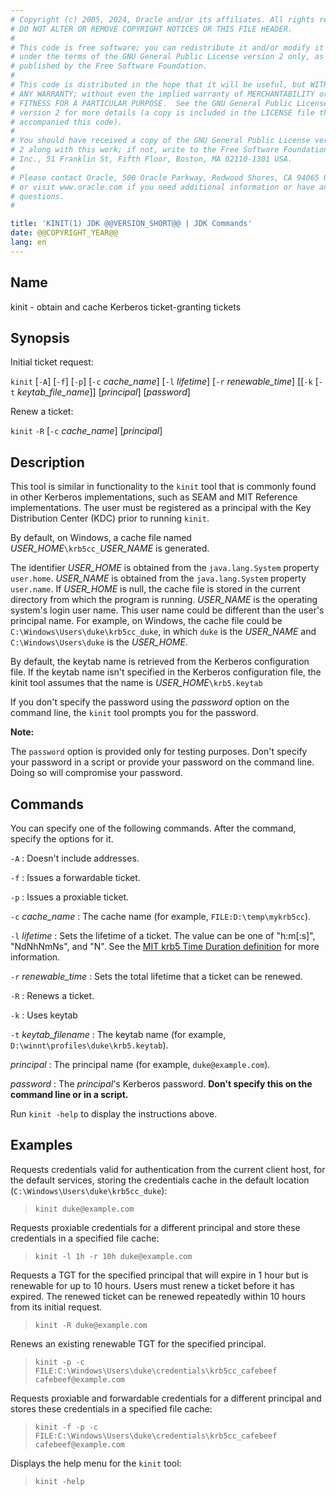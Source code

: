 ```yaml
---
# Copyright (c) 2005, 2024, Oracle and/or its affiliates. All rights reserved.
# DO NOT ALTER OR REMOVE COPYRIGHT NOTICES OR THIS FILE HEADER.
#
# This code is free software; you can redistribute it and/or modify it
# under the terms of the GNU General Public License version 2 only, as
# published by the Free Software Foundation.
#
# This code is distributed in the hope that it will be useful, but WITHOUT
# ANY WARRANTY; without even the implied warranty of MERCHANTABILITY or
# FITNESS FOR A PARTICULAR PURPOSE.  See the GNU General Public License
# version 2 for more details (a copy is included in the LICENSE file that
# accompanied this code).
#
# You should have received a copy of the GNU General Public License version
# 2 along with this work; if not, write to the Free Software Foundation,
# Inc., 51 Franklin St, Fifth Floor, Boston, MA 02110-1301 USA.
#
# Please contact Oracle, 500 Oracle Parkway, Redwood Shores, CA 94065 USA
# or visit www.oracle.com if you need additional information or have any
# questions.
#

title: 'KINIT(1) JDK @@VERSION_SHORT@@ | JDK Commands'
date: @@COPYRIGHT_YEAR@@
lang: en
---
```


## Name

kinit - obtain and cache Kerberos ticket-granting tickets

## Synopsis

Initial ticket request:

`kinit` \[`-A`\] \[`-f`\] \[`-p`\] \[`-c` *cache\_name*\] \[`-l` *lifetime*\]
\[`-r` *renewable\_time*\] \[\[`-k` \[`-t` *keytab\_file\_name*\]\]
\[*principal*\] \[*password*\]

Renew a ticket:

`kinit` `-R` \[`-c` *cache\_name*\] \[*principal*\]

## Description

This tool is similar in functionality to the `kinit` tool that is commonly
found in other Kerberos implementations, such as SEAM and MIT Reference
implementations. The user must be registered as a principal with the Key
Distribution Center (KDC) prior to running `kinit`.

By default, on Windows, a cache file named *USER\_HOME*`\krb5cc_`*USER\_NAME*
is generated.

The identifier *USER\_HOME* is obtained from the `java.lang.System` property
`user.home`. *USER\_NAME* is obtained from the `java.lang.System` property
`user.name`. If *USER\_HOME* is null, the cache file is stored in the current
directory from which the program is running. *USER\_NAME* is the operating
system's login user name. This user name could be different than the user's
principal name. For example, on Windows, the cache file could be
`C:\Windows\Users\duke\krb5cc_duke`, in which `duke` is the *USER\_NAME* and
`C:\Windows\Users\duke` is the *USER\_HOME*.

By default, the keytab name is retrieved from the Kerberos configuration file.
If the keytab name isn't specified in the Kerberos configuration file, the
kinit tool assumes that the name is *USER\_HOME*`\krb5.keytab`

If you don't specify the password using the *password* option on the command
line, the `kinit` tool prompts you for the password.

**Note:**

The `password` option is provided only for testing purposes. Don't specify your
password in a script or provide your password on the command line. Doing so
will compromise your password.

## Commands

You can specify one of the following commands. After the command, specify the
options for it.

`-A`
:   Doesn't include addresses.

`-f`
:   Issues a forwardable ticket.

`-p`
:   Issues a proxiable ticket.

`-c` *cache\_name*
:   The cache name (for example, `FILE:D:\temp\mykrb5cc`).

`-l` *lifetime*
:   Sets the lifetime of a ticket. The value can be one of "h:m[:s]",
    "NdNhNmNs", and "N". See the [MIT krb5 Time Duration definition](
    http://web.mit.edu/kerberos/krb5-1.17/doc/basic/date_format.html#duration)
    for more information.

`-r` *renewable\_time*
:   Sets the total lifetime that a ticket can be renewed.

`-R`
:   Renews a ticket.

`-k`
:   Uses keytab

`-t` *keytab\_filename*
:   The keytab name (for example, `D:\winnt\profiles\duke\krb5.keytab`).

*principal*
:   The principal name (for example, `duke@example.com`).

*password*
:   The *principal*'s Kerberos password. **Don't specify this on the command
    line or in a script.**

Run `kinit -help` to display the instructions above.

## Examples

Requests credentials valid for authentication from the current client host, for
the default services, storing the credentials cache in the default location
(`C:\Windows\Users\duke\krb5cc_duke`):

>   `kinit duke@example.com`

Requests proxiable credentials for a different principal and store these
credentials in a specified file cache:

>   `kinit -l 1h -r 10h duke@example.com`

Requests a TGT for the specified principal that will expire in 1 hour but
is renewable for up to 10 hours. Users must renew a ticket before it has
expired. The renewed ticket can be renewed repeatedly within 10 hours
from its initial request.

>   `kinit -R duke@example.com`

Renews an existing renewable TGT for the specified principal.

>   `kinit -p -c FILE:C:\Windows\Users\duke\credentials\krb5cc_cafebeef
    cafebeef@example.com`

Requests proxiable and forwardable credentials for a different principal and
stores these credentials in a specified file cache:

>   `kinit -f -p -c FILE:C:\Windows\Users\duke\credentials\krb5cc_cafebeef
    cafebeef@example.com`

Displays the help menu for the `kinit` tool:

>   `kinit -help`
